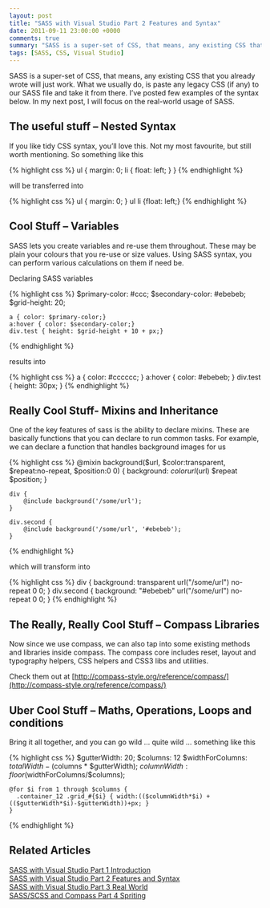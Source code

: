 ```yaml
---
layout: post
title: "SASS with Visual Studio Part 2 Features and Syntax"
date: 2011-09-11 23:00:00 +0000
comments: true
summary: "SASS is a super-set of CSS, that means, any existing CSS that you already wrote will just work. What we usually do, is paste any legacy CSS (if any) to our SASS file and take it from there. I’ve posted few examples of the syntax below. In my next post, I will focus on the real-world usage of SASS."
tags: [SASS, CSS, Visual Studio]
---
```


SASS is a super-set of CSS, that means, any existing CSS that you already wrote will just work. What we usually do, is paste any legacy CSS (if any) to our SASS file and take it from there. I’ve posted few examples of the syntax below. In my next post, I will focus on the real-world usage of SASS.
<!--more-->

The useful stuff – Nested Syntax
-------------------

If you like tidy CSS syntax, you’ll love this. Not my most favourite, but still worth mentioning. So something like this

{% highlight css %}
    ul
    {
        margin: 0;
        li 
        {
            float: left;
        }
    }
{% endhighlight %}

will be transferred into

{% highlight css %}
    ul { margin: 0; }
    ul li {float: left;}
{% endhighlight %}

 
Cool Stuff – Variables
-------------------

SASS lets you create variables and re-use them throughout. These may be plain your colours that you re-use or size values. Using SASS syntax, you can perform various calculations on them if need be.

Declaring SASS variables

{% highlight css %}
    $primary-color: #ccc;
    $secondary-color: #ebebeb;
    $grid-height: 20;
     
    a { color: $primary-color;}
    a:hover { color: $secondary-color;}
    div.test { height: $grid-height + 10 + px;}
{% endhighlight %}

results into

{% highlight css %}
    a {
      color: #cccccc;
    }
    a:hover {
      color: #ebebeb;
    }
    div.test {
      height: 30px;
    }
{% endhighlight %}


Really Cool Stuff- Mixins and Inheritance
-------------------

One of the key features of sass is the ability to declare mixins. These are basically functions that you can declare to run common tasks.  For example, we can declare a function that handles background images for us

{% highlight css %}
    @mixin background($url, $color:transparent, $repeat:no-repeat, $position:0 0) {
        background: $color url($url) $repeat $position;
    }
     
    div {
        @include background('/some/url');
    }
     
    div.second {
        @include background('/some/url', '#ebebeb');
    }
{% endhighlight %}

which will transform into

{% highlight css %}
    div {
      background: transparent url("/some/url") no-repeat 0 0;
    }
    div.second {
      background: "#ebebeb" url("/some/url") no-repeat 0 0;
    }
{% endhighlight %}

The Really, Really Cool Stuff – Compass Libraries
-------------------

Now since we use compass, we can also tap into some existing methods and libraries inside compass. The compass core includes reset, layout and typography helpers, CSS helpers and CSS3 libs and utilities.

Check them out at [http://compass-style.org/reference/compass/](http://compass-style.org/reference/compass/)

Uber Cool Stuff – Maths, Operations, Loops and conditions
-------------------

Bring it all together, and you can go wild … quite wild … something like this

{% highlight css %}
    $gutterWidth: 20;
    $columns: 12
    $widthForColumns: $totalWidth - ($columns * $gutterWidth);
    $columnWidth: floor($widthForColumns/$columns);
     
    @for $i from 1 through $columns {
      .container_12 .grid_#{$i} { width:(($columnWidth*$i) + (($gutterWidth*$i)-$gutterWidth))+px; }
    }
{% endhighlight %}

Related Articles
-------------------

[SASS with Visual Studio Part 1 Introduction](/introduction-to-sass-with-visual-studio/)<br/>
[SASS with Visual Studio Part 2 Features and Syntax](/sass-with-visual-studio-part-2-features-and-syntax/)<br/>
[SASS with Visual Studio Part 3 Real World](/sass-with-visual-studio-part-3-real-world/)<br/>
[SASS/SCSS and Compass Part 4 Spriting](/sass-part-4-spriting/)<br/>
